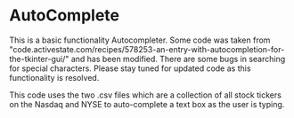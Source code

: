 # AutoComplete

This is a basic functionality Autocompleter. Some code was taken from "code.activestate.com/recipes/578253-an-entry-with-autocompletion-for-the-tkinter-gui/" and has been modified. There are some bugs in searching for special characters. Please stay tuned for updated code as this functionality is resolved.

This code uses the two .csv files which are a collection of all stock tickers on the Nasdaq and NYSE to auto-complete a text box as the user is typing.
